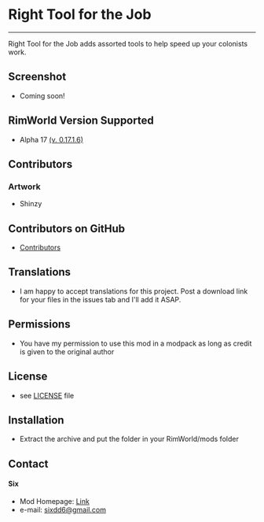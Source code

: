 # Right Tool for the Job
---------------------------------
Right Tool for the Job adds assorted tools to help speed up your colonists work.

## Screenshot
- Coming soon!

## RimWorld Version Supported
- Alpha 17 [(v. 0.17.1.6)](https://github.com/Sixdd6/Right-Tool-for-the-Job-Rebalanced/files/1039005/Right-Tool-for-the-Job-Rebalanced.zip)

## Contributors
### Artwork
- Shinzy

## Contributors on GitHub
- [Contributors](https://github.com/Sixdd6/Right-Tool-for-the-Job-Rebalanced/graphs/contributors)

## Translations
- I am happy to accept translations for this project. Post a download link for your files in the issues tab and I'll add it ASAP.

## Permissions
- You have my permission to use this mod in a modpack as long as credit is given to the original author

## License 
- see [LICENSE](https://github.com/Sixdd6/Right-Tool-for-the-Job-Rebalanced/blob/master/LICENSE.md) file

## Installation
- Extract the archive and put the folder in your RimWorld/mods folder

## Contact
#### Six
- Mod Homepage: [Link](https://ludeon.com/forums/index.php?topic=33092.0)
- e-mail: [sixdd6@gmail.com](sixdd6@gmail.com)